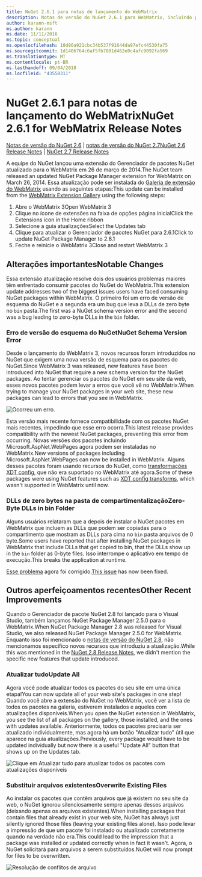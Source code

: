 ```yaml
---
title: NuGet 2.6.1 para notas de lançamento do WebMatrix
description: Notas de versão do NuGet 2.6.1 para WebMatrix, incluindo problemas conhecidos, correções de bugs, recursos adicionados e DCRs.
author: karann-msft
ms.author: karann
ms.date: 11/11/2016
ms.topic: conceptual
ms.openlocfilehash: 10d80a921cbc34b537f91644da97efc44530fa75
ms.sourcegitcommit: 1d1406764c6af5fb7801d462e0c4afc9092fa569
ms.translationtype: MT
ms.contentlocale: pt-BR
ms.lasthandoff: 09/04/2018
ms.locfileid: "43550311"
---
```

# <a name="nuget-261-for-webmatrix-release-notes"></a><span data-ttu-id="aab67-103">NuGet 2.6.1 para notas de lançamento do WebMatrix</span><span class="sxs-lookup"><span data-stu-id="aab67-103">NuGet 2.6.1 for WebMatrix Release Notes</span></span>

<span data-ttu-id="aab67-104">[Notas de versão do NuGet 2.6](../release-notes/nuget-2.6.md) | [notas de versão do NuGet 2.7](../release-notes/nuget-2.7.md)</span><span class="sxs-lookup"><span data-stu-id="aab67-104">[NuGet 2.6 Release Notes](../release-notes/nuget-2.6.md) | [NuGet 2.7 Release Notes](../release-notes/nuget-2.7.md)</span></span>

<span data-ttu-id="aab67-105">A equipe do NuGet lançou uma extensão do Gerenciador de pacotes NuGet atualizado para o WebMatrix em 26 de março de 2014.</span><span class="sxs-lookup"><span data-stu-id="aab67-105">The NuGet team released an updated NuGet Package Manager extension for WebMatrix on March 26, 2014.</span></span>  <span data-ttu-id="aab67-106">Essa atualização pode ser instalada do [Galeria de extensão do WebMatrix](https://blogs.iis.net/webmatrix/retiring-the-webmatrix-extensions-gallery) usando as seguintes etapas:</span><span class="sxs-lookup"><span data-stu-id="aab67-106">This update can be installed from the [WebMatrix Extension Gallery](https://blogs.iis.net/webmatrix/retiring-the-webmatrix-extensions-gallery) using the following steps:</span></span>

1. <span data-ttu-id="aab67-107">Abre o WebMatrix 3</span><span class="sxs-lookup"><span data-stu-id="aab67-107">Open WebMatrix 3</span></span>
1. <span data-ttu-id="aab67-108">Clique no ícone de extensões na faixa de opções página inicial</span><span class="sxs-lookup"><span data-stu-id="aab67-108">Click the Extensions icon in the Home ribbon</span></span>
1. <span data-ttu-id="aab67-109">Selecione a guia atualizações</span><span class="sxs-lookup"><span data-stu-id="aab67-109">Select the Updates tab</span></span>
1. <span data-ttu-id="aab67-110">Clique para atualizar o Gerenciador de pacotes NuGet para 2.6.1</span><span class="sxs-lookup"><span data-stu-id="aab67-110">Click to update NuGet Package Manager to 2.6.1</span></span>
1. <span data-ttu-id="aab67-111">Feche e reinicie o WebMatrix 3</span><span class="sxs-lookup"><span data-stu-id="aab67-111">Close and restart WebMatrix 3</span></span>

## <a name="notable-changes"></a><span data-ttu-id="aab67-112">Alterações importantes</span><span class="sxs-lookup"><span data-stu-id="aab67-112">Notable Changes</span></span>

<span data-ttu-id="aab67-113">Essa extensão atualização resolve dois dos usuários problemas maiores têm enfrentado consumir pacotes do NuGet do WebMatrix.</span><span class="sxs-lookup"><span data-stu-id="aab67-113">This extension update addresses two of the biggest issues users have faced consuming NuGet packages within WebMatrix.</span></span>  <span data-ttu-id="aab67-114">O primeiro foi um erro de versão de esquema do NuGet e a segunda era um bug que leva a DLLs de zero byte no `bin` pasta.</span><span class="sxs-lookup"><span data-stu-id="aab67-114">The first was a NuGet schema version error and the second was a bug leading to zero-byte DLLs in the `bin` folder.</span></span>

### <a name="nuget-schema-version-error"></a><span data-ttu-id="aab67-115">Erro de versão do esquema do NuGet</span><span class="sxs-lookup"><span data-stu-id="aab67-115">NuGet Schema Version Error</span></span>

<span data-ttu-id="aab67-116">Desde o lançamento do WebMatrix 3, novos recursos foram introduzidos no NuGet que exigem uma nova versão de esquema para os pacotes do NuGet.</span><span class="sxs-lookup"><span data-stu-id="aab67-116">Since WebMatrix 3 was released, new features have been introduced into NuGet that require a new schema version for the NuGet packages.</span></span>  <span data-ttu-id="aab67-117">Ao tentar gerenciar os pacotes do NuGet em seu site da web, esses novos pacotes podem levar a erros que você vê no WebMatrix.</span><span class="sxs-lookup"><span data-stu-id="aab67-117">When trying to manage your NuGet packages in your web site, these new packages can lead to errors that you see in WebMatrix.</span></span>

![Ocorreu um erro.](./media/NuGet-2.8/webmatrix-schema-version.png)

<span data-ttu-id="aab67-121">Esta versão mais recente fornece compatibilidade com os pacotes NuGet mais recentes, impedindo que esse erro ocorra.</span><span class="sxs-lookup"><span data-stu-id="aab67-121">This latest release provides compatibility with the newest NuGet packages, preventing this error from occurring.</span></span> <span data-ttu-id="aab67-122">Novas versões dos pacotes incluindo Microsoft.AspNet.WebPages agora podem ser instaladas no WebMatrix.</span><span class="sxs-lookup"><span data-stu-id="aab67-122">New versions of packages including Microsoft.AspNet.WebPages can now be installed in WebMatrix.</span></span>  <span data-ttu-id="aab67-123">Alguns desses pacotes foram usando recursos do NuGet, como [transformações XDT config](../release-notes/nuget-2.6.md#xdt), que não era suportado no WebMatrix até agora.</span><span class="sxs-lookup"><span data-stu-id="aab67-123">Some of these packages were using NuGet features such as [XDT config transforms](../release-notes/nuget-2.6.md#xdt), which wasn't supported in WebMatrix until now.</span></span>

### <a name="zero-byte-dlls-in-bin-folder"></a><span data-ttu-id="aab67-124">DLLs de zero bytes na pasta de compartimentalização</span><span class="sxs-lookup"><span data-stu-id="aab67-124">Zero-Byte DLLs in bin Folder</span></span>

<span data-ttu-id="aab67-125">Alguns usuários relataram que a depois de instalar o NuGet pacotes em WebMatrix que incluem as DLLs que podem ser copiadas para o compartimento que mostram as DLLs para cima no `bin` pasta arquivos de 0 byte.</span><span class="sxs-lookup"><span data-stu-id="aab67-125">Some users have reported that after installing NuGet packages in WebMatrix that include DLLs that get copied to bin, that the DLLs show up in the `bin` folder as 0-byte files.</span></span>  <span data-ttu-id="aab67-126">Isso interrompe o aplicativo em tempo de execução.</span><span class="sxs-lookup"><span data-stu-id="aab67-126">This breaks the application at runtime.</span></span>

<span data-ttu-id="aab67-127">[Esse problema](https://nuget.codeplex.com/workitem/4060) agora foi corrigido.</span><span class="sxs-lookup"><span data-stu-id="aab67-127">[This issue](https://nuget.codeplex.com/workitem/4060) has now been fixed.</span></span>

## <a name="other-recent-improvements"></a><span data-ttu-id="aab67-128">Outros aperfeiçoamentos recentes</span><span class="sxs-lookup"><span data-stu-id="aab67-128">Other Recent Improvements</span></span>

<span data-ttu-id="aab67-129">Quando o Gerenciador de pacote NuGet 2.8 foi lançado para o Visual Studio, também lançamos NuGet Package Manager 2.5.0 para o WebMatrix.</span><span class="sxs-lookup"><span data-stu-id="aab67-129">When NuGet Package Manager 2.8 was released for Visual Studio, we also released NuGet Package Manager 2.5.0 for WebMatrix.</span></span>  <span data-ttu-id="aab67-130">Enquanto isso foi mencionado o [notas de versão do NuGet 2.8](../release-notes/nuget-2.8.md#webmatrix-nuget-client-updates), não mencionamos específico novos recursos que introduziu a atualização.</span><span class="sxs-lookup"><span data-stu-id="aab67-130">While this was mentioned in the [NuGet 2.8 Release Notes](../release-notes/nuget-2.8.md#webmatrix-nuget-client-updates), we didn't mention the specific new features that update introduced.</span></span>

### <a name="update-all"></a><span data-ttu-id="aab67-131">Atualizar tudo</span><span class="sxs-lookup"><span data-stu-id="aab67-131">Update All</span></span>

<span data-ttu-id="aab67-132">Agora você pode atualizar todos os pacotes do seu site em uma única etapa!</span><span class="sxs-lookup"><span data-stu-id="aab67-132">You can now update all of your web site's packages in one step!</span></span>  <span data-ttu-id="aab67-133">Quando você abre a extensão do NuGet no WebMatrix, você ver a lista de todos os pacotes na galeria, estiverem instalados e aqueles com atualizações disponíveis.</span><span class="sxs-lookup"><span data-stu-id="aab67-133">When you open the NuGet extension in WebMatrix, you see the list of all packages on the gallery, those installed, and the ones with updates available.</span></span>  <span data-ttu-id="aab67-134">Anteriormente, todos os pacotes precisaria ser atualizado individualmente, mas agora há um botão "Atualizar tudo" útil que aparece na guia atualizações.</span><span class="sxs-lookup"><span data-stu-id="aab67-134">Previously, every package would have to be updated individually but now there is a useful "Update All" button that shows up on the Updates tab.</span></span>

![Clique em Atualizar tudo para atualizar todos os pacotes com atualizações disponíveis](./media/NuGet-2.8/webmatrix-update-all.png)

### <a name="overwrite-existing-files"></a><span data-ttu-id="aab67-136">Substituir arquivos existentes</span><span class="sxs-lookup"><span data-stu-id="aab67-136">Overwrite Existing Files</span></span>

<span data-ttu-id="aab67-137">Ao instalar os pacotes que contêm arquivos que já existem no seu site da web, o NuGet ignorou silenciosamente sempre apenas desses arquivos (deixando apenas os arquivos existentes).</span><span class="sxs-lookup"><span data-stu-id="aab67-137">When installing packages that contain files that already exist in your web site, NuGet has always just silently ignored those files (leaving your existing files alone).</span></span>  <span data-ttu-id="aab67-138">Isso pode levar a impressão de que um pacote foi instalado ou atualizado corretamente quando na verdade não era.</span><span class="sxs-lookup"><span data-stu-id="aab67-138">This could lead to the impression that a package was installed or updated correctly when in fact it wasn't.</span></span>  <span data-ttu-id="aab67-139">Agora, o NuGet solicitará para arquivos a serem substituídos.</span><span class="sxs-lookup"><span data-stu-id="aab67-139">NuGet will now prompt for files to be overwritten.</span></span>

![Resolução de conflitos de arquivo](./media/NuGet-2.8/webmatrix-overwrite-file.png)
